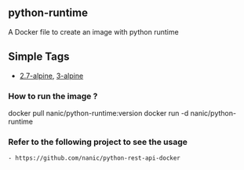 ## python-runtime

A Docker file to create an image with python runtime

## Simple Tags

* [2.7-alpine](https://github.com/nanic/python-runtime/blob/master/2.7/Dockerfile), [3-alpine](https://github.com/nanic/python-runtime/blob/master/3/Dockerfile)

### How to run the image ?

docker pull nanic/python-runtime:version
docker run -d nanic/python-runtime

### Refer to the following project to see the usage
    - https://github.com/nanic/python-rest-api-docker